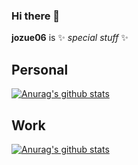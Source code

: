 ### Hi there 👋


**jozue06** is ✨ _special stuff_ ✨ 

## Personal

[![Anurag's github stats](https://github-readme-stats.vercel.app/api?username=jozue06&count_private=true&show_icons=true&theme=cobalt)](https://github.com/anuraghazra/github-readme-stats)

## Work
[![Anurag's github stats](https://github-readme-stats.vercel.app/api?username=josh-fnbtech&count_private=true&show_icons=true&theme=cobalt)](https://github.com/anuraghazra/github-readme-stats)
